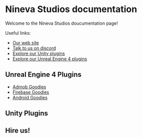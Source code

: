 # Nineva Studios documentation

Welcome to the Nineva Studios doucumentation page!

Useful links:

* [Our web site](https://ninevastudios.com)
* [Talk to us on discord](https://discord.gg/SuJP9fY)
* [Explore our Unity plugins](TODO)
* [Explore our Unreal Engine 4 plugins](TODO)

## Unreal Engine 4 Plugins

* [Admob Goodies](ue-plugins/admob-unreal)
* [Firebase Goodies](ue-plugins/firebase-unreal)
* [Android Goodies](ue-plugins/android-goodies-unreal)

## Unity Plugins

## Hire us!